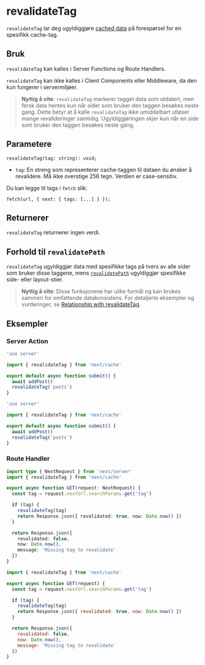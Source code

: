 # revalidateTag

`revalidateTag` lar deg ugyldiggjøre [cached data](/docs/app/guides/caching.md)
på forespørsel for en spesifikk cache-tag.

## Bruk

`revalidateTag` kan kalles i Server Functions og Route Handlers.

`revalidateTag` kan ikke kalles i Client Components eller Middleware, da den kun
fungerer i servermiljøer.

> **Nyttig å vite**: `revalidateTag` markerer tagget data som utdatert, men
> fersk data hentes kun når sider som bruker den taggen besøkes neste gang.
> Dette betyr at å kalle `revalidateTag` ikke umiddelbart utløser mange
> revalideringer samtidig. Ugyldiggjøringen skjer kun når en side som bruker den
> taggen besøkes neste gang.

## Parametere

```tsx
revalidateTag(tag: string): void;
```

- `tag`: En streng som representerer cache-taggen til dataen du ønsker å
  revalidere. Må ikke overstige 256 tegn. Verdien er case-sensitiv.

Du kan legge til tags i `fetch` slik:

```tsx
fetch(url, { next: { tags: [...] } });
```

## Returnerer

`revalidateTag` returnerer ingen verdi.

## Forhold til `revalidatePath`

`revalidateTag` ugyldiggjør data med spesifikke tags på tvers av alle sider som
bruker disse taggene, mens
[`revalidatePath`](/docs/app/api-reference/functions/revalidatePath.md)
ugyldiggjør spesifikke side- eller layout-stier.

> **Nyttig å vite**: Disse funksjonene har ulike formål og kan brukes sammen for
> omfattende datakonsistens. For detaljerte eksempler og vurderinger, se
> [Relationship with revalidateTag](/docs/app/api-reference/functions/revalidatePath.md#relationship-with-revalidatetag).

## Eksempler

### Server Action

```ts filename="app/actions.ts" switcher
'use server'

import { revalidateTag } from 'next/cache'

export default async function submit() {
  await addPost()
  revalidateTag('posts')
}
```

```js filename="app/actions.js" switcher
'use server'

import { revalidateTag } from 'next/cache'

export default async function submit() {
  await addPost()
  revalidateTag('posts')
}
```

### Route Handler

```ts filename="app/api/revalidate/route.ts" switcher
import type { NextRequest } from 'next/server'
import { revalidateTag } from 'next/cache'

export async function GET(request: NextRequest) {
  const tag = request.nextUrl.searchParams.get('tag')

  if (tag) {
    revalidateTag(tag)
    return Response.json({ revalidated: true, now: Date.now() })
  }

  return Response.json({
    revalidated: false,
    now: Date.now(),
    message: 'Missing tag to revalidate'
  })
}
```

```js filename="app/api/revalidate/route.js" switcher
import { revalidateTag } from 'next/cache'

export async function GET(request) {
  const tag = request.nextUrl.searchParams.get('tag')

  if (tag) {
    revalidateTag(tag)
    return Response.json({ revalidated: true, now: Date.now() })
  }

  return Response.json({
    revalidated: false,
    now: Date.now(),
    message: 'Missing tag to revalidate'
  })
}
```
